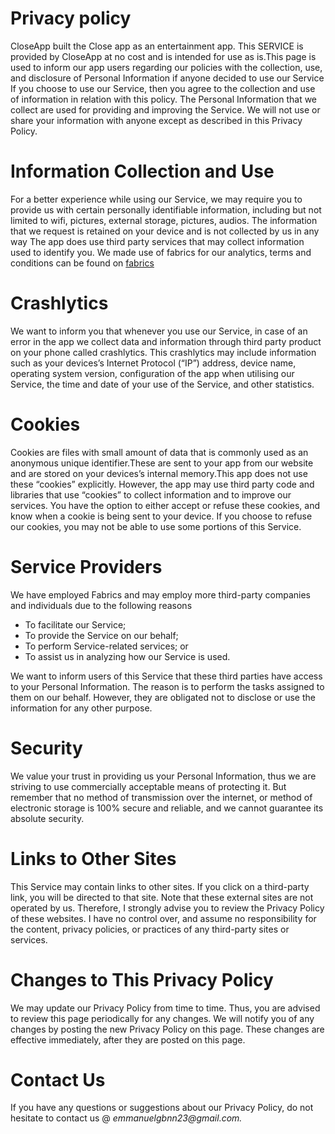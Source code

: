 # Privacy policy
CloseApp built the Close app as an entertainment app. This SERVICE is provided by CloseApp at no cost and is intended
for use as is.This page is used to inform our app users regarding our policies with the collection, use, and disclosure of Personal Information if anyone decided to use our Service If you choose to use our Service, then you agree to the collection and use of information in relation with this policy. The Personal Information that we collect are used for providing and improving the Service. We will not use or share your information with anyone except as described in this Privacy Policy.

# Information Collection and Use
For a better experience while using our Service, we may require you to provide us with certain personally identifiable information, including but not limited to wifi, pictures, external storage, pictures, audios. The information that we request is retained on your device and is not collected by us in any way The app does use third party services that may collect information used to identify you. We made use of fabrics for our analytics, terms and conditions can be found on <a href="https://fabric.io/terms">fabrics</a> 

# Crashlytics
We want to inform you that whenever you use our Service, in case of an error in the app we collect data and information through third party product on your phone called crashlytics. This crashlytics may include information such as your devices’s Internet Protocol (“IP”) address, device name, operating system version, configuration of the app when utilising our Service, the time and date of your use of the Service, and other statistics.

# Cookies
Cookies are files with small amount of data that is commonly used as an anonymous unique identifier.These are sent to your app from our website and are stored on your devices’s internal memory.This app does not use these “cookies” explicitly. However, the app may use third party code and libraries that use “cookies” to collect information and to improve our services. You have the option to either accept or refuse these cookies, and know when a cookie is being sent to your device. If you choose to refuse our cookies, you may not be able to use some portions of this Service.

# Service Providers 
We have employed Fabrics and may employ more third-party companies and individuals due to the following reasons
<ul>
    <li>To facilitate our Service;</li>
    <li>To provide the Service on our behalf;</li>
    <li>To perform Service-related services; or</li>
    <li>To assist us in analyzing how our Service is used.</li>
</ul>
<p>We want to inform users of this Service that these third parties have access to your Personal
    Information. The reason is to perform the tasks assigned to them on our behalf. However, they
    are obligated not to disclose or use the information for any other purpose.</p>
    
# Security
<p>We value your trust in providing us your Personal Information, thus we are striving to use
    commercially acceptable means of protecting it. But remember that no method of transmission over
    the internet, or method of electronic storage is 100% secure and reliable, and we cannot
    guarantee its absolute security.</p>
    
# Links to Other Sites
<p>This Service may contain links to other sites. If you click on a third-party link, you will be
    directed to that site. Note that these external sites are not operated by us. Therefore, I
    strongly advise you to review the Privacy Policy of these websites. I have no control over, and
    assume no responsibility for the content, privacy policies, or practices of any third-party
    sites or services.</p>
    
# Changes to This Privacy Policy
<p>We may update our Privacy Policy from time to time. Thus, you are advised to review this page
    periodically for any changes. We will notify you of any changes by posting the new Privacy Policy
    on this page. These changes are effective immediately, after they are posted on this page.</p>

# Contact Us
<p>If you have any questions or suggestions about our Privacy Policy, do not hesitate to contact
us @ <i> emmanuelgbnn23@gmail.com.</i></p>
